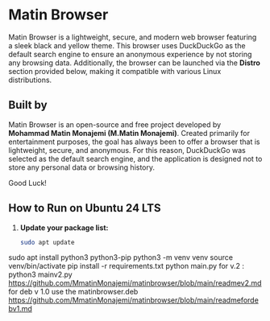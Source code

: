 # Matin Browser

Matin Browser is a lightweight, secure, and modern web browser featuring a sleek black and yellow theme. This browser uses DuckDuckGo as the default search engine to ensure an anonymous experience by not storing any browsing data. Additionally, the browser can be launched via the **Distro** section provided below, making it compatible with various Linux distributions.

## Built by

Matin Browser is an open-source and free project developed by **Mohammad Matin Monajemi (M.Matin Monajemi)**. Created primarily for entertainment purposes, the goal has always been to offer a browser that is lightweight, secure, and anonymous. For this reason, DuckDuckGo was selected as the default search engine, and the application is designed not to store any personal data or browsing history.

Good Luck! 

## How to Run on Ubuntu 24 LTS

1. **Update your package list:**
   ```bash
   sudo apt update
sudo apt install python3 python3-pip
python3 -m venv venv
source venv/bin/activate
pip install -r requirements.txt
python main.py
for v.2 : python3 mainv2.py 
https://github.com/MmatinMonajemi/matinbrowser/blob/main/readmev2.md
for deb v 1.0 use the matinbrowser.deb
https://github.com/MmatinMonajemi/matinbrowser/blob/main/readmefordebv1.md
